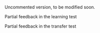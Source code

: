 Uncommented version, to be modified soon.

Partial feedback in the learning test

Partial feedback in the transfer test
